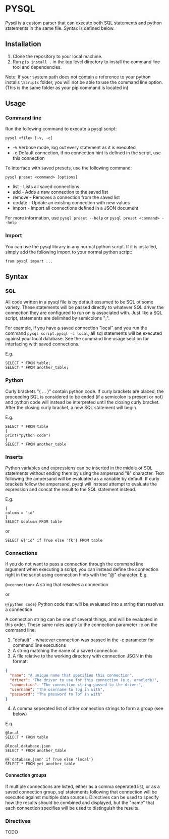 # PYSQL
Pysql is a custom parser that can execute both SQL statements and python
statements in the same file.  Syntax is defined below.

## Installation

1. Clone the repository to your local machine.
2. Run `pip install .` in the top level directory to install the command line tool and dependencies.

Note: If your system path does not contain a reference to your python installs
`\Scripts` folder, you will not be able to use the command line option.
(This is the same folder as your pip command is located in)

## Usage

### Command line
Run the following command to execute a pysql script:

`pysql <file> [-v, -c]`

- -v Verbose mode, log out every statement as it is executed
- -c Default connection, if no connection hint is defined in the script, use this connection

To interface with saved presets, use the following command:

`pysql preset <command> [options]`

- list - Lists all saved connections
- add - Adds a new connection to the saved list
- remove - Removes a connection from the saved list
- update - Update an existing connection with new values
- import - Import all connections defined in a JSON document

For more information, use `pysql preset --help` or `pysql preset <command> --help`

### Import
You can use the pysql library in any normal python script.  If it is installed,
simply add the following import to your normal python script:

`from pysql import ...`

## Syntax

### SQL
All code written in a pysql file is by default assumed to be SQL of some variety.
These statements will be passed directly to whatever SQL driver the connection they
are configured to run on is associated with.  Just like a SQL script, statements are
delimited by semicolons ";".

For example, if you have a saved connection "local" and you run the command
`pysql script.pysql -c local`, all sql statements will be executed against your
local database.  See the command line usage section for interfacing with saved
connections.

E.g.

```
SELECT * FROM table;
SELECT * FROM another_table;
```

### Python
Curly brackets "{ ... }" contain python code.  If curly brackets are placed, the
proceeding SQL is considered to be ended (if a semicolon is present or not) and
python code will instead be interpreted until the closing curly bracket.  After
the closing curly bracket, a new SQL statement will begin.

E.g.

```
SELECT * FROM table
{
print("python code")
}
SELECT * FROM another_table
```

### Inserts
Python variables and expressions can be inserted in the middle of SQL statements
without ending them by using the ampersand "&" character.  Text following the
ampersand will be evaluated as a variable by default.  If curly brackets follow
the ampersand, pysql will instead attempt to evaluate the expression and concat
the result to the SQL statement instead.

E.g.
```
{
column = 'id'
}
SELECT &column FROM table
```

or

```
SELECT &{'id' if True else 'fk'} FROM table
```


### Connections
If you do not want to pass a connection through the command line argument when
executing a script, you can instead define the connection right in the script
using connection hints with the "@" character.  E.g.

`@<connection>` A string that resolves a connection

or

`@{python code}` Python code that will be evaluated into a string that resolves a connection

A connection string can be one of several things, and will be evaluated in this order.
These same rules apply to the connection parameter -c on the command line.

1. "default" - whatever connection was passed in the -c parameter for command line executions
2. A string matching the name of a saved connection
3. A file relative to the working directory with connection JSON in this format:
```json
{
  "name": "A unique name that specifies this connection",
  "driver": "The driver to use for this connection (e.g. oracledb)",
  "connection": "The connection string passed to the driver",
  "username": "The username to log in with",
  "password": "The password to lof in with"
}
```
4. A comma seperated list of other connection strings to form a group (see below)

E.g.

```
@local
SELECT * FROM table

@local,database.json
SELECT * FROM another_table

@{'database.json' if True else 'local'}
SELECT * FROM yet_another_table
```

#### Connection groups
If multiple connections are listed, either as a comma seperated list, or as a
saved connection group, sql statements following that connection will be executed
against multiple data sources.  Directives can be used to specify how the results
should be combined and displayed, but the "name" that each connection specifies
will be used to distinguish the results.

### Directives
TODO